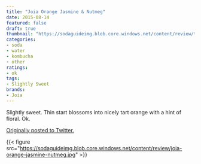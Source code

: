 ```yaml
---
title: "Joia Orange Jasmine & Nutmeg"
date: 2015-08-14
featured: false
draft: true
thumbnail: "https://sodaguideimg.blob.core.windows.net/content/review/thumbs/joia-orange-jasmine-nutmeg.jpg"
categories:
- soda
- water
- kombucha
- other
ratings:
- ok
tags:
- Slightly Sweet
brands:
- Joia
---
```


Slightly sweet. Thin start blossoms into nicely tart orange with a hint of floral. Ok.

[Originally posted to Twitter.](https://twitter.com/Cavorter/status/632235140207390720)

{{< figure src="https://sodaguideimg.blob.core.windows.net/content/review/joia-orange-jasmine-nutmeg.jpg" >}}

